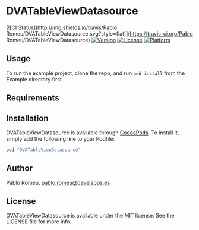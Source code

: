 # DVATableViewDatasource

[![CI Status](http://img.shields.io/travis/Pablo Romeu/DVATableViewDatasource.svg?style=flat)](https://travis-ci.org/Pablo Romeu/DVATableViewDatasource)
[![Version](https://img.shields.io/cocoapods/v/DVATableViewDatasource.svg?style=flat)](http://cocoapods.org/pods/DVATableViewDatasource)
[![License](https://img.shields.io/cocoapods/l/DVATableViewDatasource.svg?style=flat)](http://cocoapods.org/pods/DVATableViewDatasource)
[![Platform](https://img.shields.io/cocoapods/p/DVATableViewDatasource.svg?style=flat)](http://cocoapods.org/pods/DVATableViewDatasource)

## Usage

To run the example project, clone the repo, and run `pod install` from the Example directory first.

## Requirements

## Installation

DVATableViewDatasource is available through [CocoaPods](http://cocoapods.org). To install
it, simply add the following line to your Podfile:

```ruby
pod "DVATableViewDatasource"
```

## Author

Pablo Romeu, pablo.romeu@develapps.es

## License

DVATableViewDatasource is available under the MIT license. See the LICENSE file for more info.
